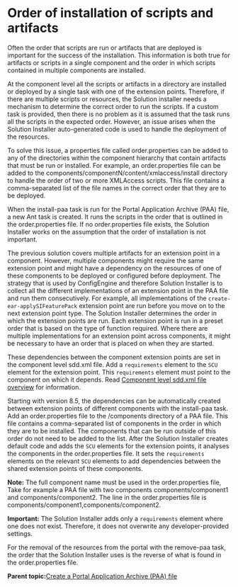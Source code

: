 # Order of installation of scripts and artifacts

Often the order that scripts are run or artifacts that are deployed is important for the success of the installation. This information is both true for artifacts or scripts in a single component and the order in which scripts contained in multiple components are installed.

At the component level all the scripts or artifacts in a directory are installed or deployed by a single task with one of the extension points. Therefore, if there are multiple scripts or resources, the Solution installer needs a mechanism to determine the correct order to run the scripts. If a custom task is provided, then there is no problem as it is assumed that the task runs all the scripts in the expected order. However, an issue arises when the Solution Installer auto-generated code is used to handle the deployment of the resources.

To solve this issue, a properties file called order.properties can be added to any of the directories within the component hierarchy that contain artifacts that must be run or installed. For example, an order.properties file can be added to the components/componentN/content/xmlaccess/install directory to handle the order of two or more XMLAccess scripts. This file contains a comma-separated list of the file names in the correct order that they are to be deployed.

When the install-paa task is run for the Portal Application Archive \(PAA\) file, a new Ant task is created. It runs the scripts in the order that is outlined in the order.properties file. If no order.properties file exists, the Solution Installer works on the assumption that the order of installation is not important.

The previous solution covers multiple artifacts for an extension point in a component. However, multiple components might require the same extension point and might have a dependency on the resources of one of these components to be deployed or configured before deployment. The strategy that is used by ConfigEngine and therefore Solution Installer is to collect all the different implementations of an extension point in the PAA file and run them consecutively. For example, all implementations of the `create-ear-applySIFeaturePack` extension point are run before you move on to the next extension point type. The Solution Installer determines the order in which the extension points are run. Each extension point is run in a preset order that is based on the type of function required. Where there are multiple implementations for an extension point across components, it might be necessary to have an order that is placed on when they are started.

These dependencies between the component extension points are set in the component level sdd.xml file. Add a `requirements` element to the `SCU` element for the extension point. This `requirements` element must point to the component on which it depends. Read [Component level sdd.xml file overview](si_paa_spec_comp.md) for information.

Starting with version 8.5, the dependencies can be automatically created between extension points of different components with the install-paa task. Add an order.properties file to the /components directory of a PAA file. This file contains a comma-separated list of components in the order in which they are to be installed. The components that can be run outside of this order do not need to be added to the list. After the Solution Installer creates default code and adds the `SCU` elements for the extension points, it analyses the components in the order.properties file. It sets the `requirements` elements on the relevant `SCU` elements to add dependencies between the shared extension points of these components.

**Note:** The full component name must be used in the order.properties file, Take for example a PAA file with two components components/component1 and components/component2. The line in the order.properties file is components/component1,components/component2.

**Important:** The Solution Installer adds only a `requirements` element where one does not exist. Therefore, it does not overwrite any developer-provided settings.

For the removal of the resources from the portal with the remove-paa task, the order that the Solution Installer uses is the reverse of what is found in the order.properties file.

**Parent topic:**[Create a Portal Application Archive \(PAA\) file](../config/si_paa_spec.md)

